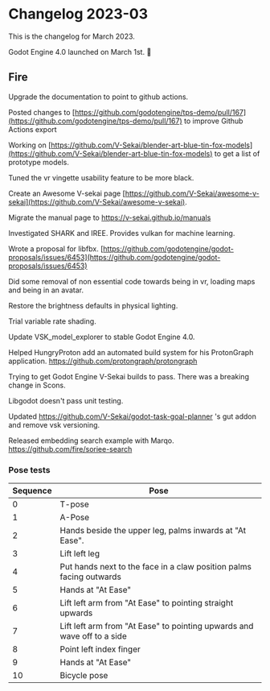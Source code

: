 # Changelog 2023-03

This is the changelog for March 2023.

Godot Engine 4.0 launched on March 1st. 🎉

## Fire

Upgrade the documentation to point to github actions.

Posted changes to [https://github.com/godotengine/tps-demo/pull/167](https://github.com/godotengine/tps-demo/pull/167) to improve Github Actions export

Working on [https://github.com/V-Sekai/blender-art-blue-tin-fox-models](https://github.com/V-Sekai/blender-art-blue-tin-fox-models) to get a list of prototype models.

Tuned the vr vingette usability feature to be more black.

Create an Awesome V-sekai page [https://github.com/V-Sekai/awesome-v-sekai](https://github.com/V-Sekai/awesome-v-sekai).

Migrate the manual page to https://v-sekai.github.io/manuals

Investigated SHARK and IREE. Provides vulkan for machine learning.

Wrote a proposal for libfbx. [https://github.com/godotengine/godot-proposals/issues/6453](https://github.com/godotengine/godot-proposals/issues/6453)

Did some removal of non essential code towards being in vr, loading maps and being in an avatar.

Restore the brightness defaults in physical lighting.

Trial variable rate shading.

Update VSK_model_explorer to stable Godot Engine 4.0.

Helped HungryProton add an automated build system for his ProtonGraph application. https://github.com/protongraph/protongraph

Trying to get Godot Engine V-Sekai builds to pass. There was a breaking change in Scons.

Libgodot doesn't pass unit testing.

Updated https://github.com/V-Sekai/godot-task-goal-planner 's gut addon and remove vsk versioning.

Released embedding search example with Marqo. https://github.com/fire/soriee-search

### Pose tests

 Sequence | Pose 
---|---
 0 | T-pose 
 1 | A-Pose 
 2 | Hands beside the upper leg, palms inwards at "At Ease".
 3 | Lift left leg 
 4 | Put hands next to the face in a claw position palms facing outwards 
 5 | Hands at "At Ease" 
 6 | Lift left arm from "At Ease" to pointing straight upwards 
 7 | Lift left arm from "At Ease" to pointing upwards and wave off to a side
 8 | Point left index finger 
 9 | Hands at "At Ease" 
 10 | Bicycle pose 
